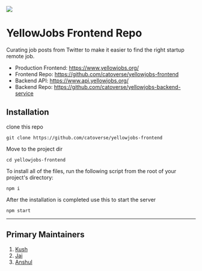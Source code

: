 ![](https://www.yellowjobs.org/preview.png)

# YellowJobs Frontend Repo

Curating job posts from Twitter to make it easier to find the right startup remote job.


- Production Frontend: https://www.yellowjobs.org/
- Frontend Repo: https://github.com/catoverse/yellowjobs-frontend
- Backend API: https://www.api.yellowjobs.org/
- Backend Repo: https://github.com/catoverse/yellowjobs-backend-service



## Installation
clone this repo
```
git clone https://github.com/catoverse/yellowjobs-frontend
```

Move to the project dir
```
cd yellowjobs-frontend
```
To install all of the files, run the following script from the root of your project's directory:

```
npm i
```

After the installation is completed use this to start the server
```
npm start
```
---

## Primary Maintainers

1. [Kush](https://twitter.com/kush_mish_)
2. [Jai](https://jaisharma.dev/)
3. [Anshul](https://twitter.com/anshulagx)
